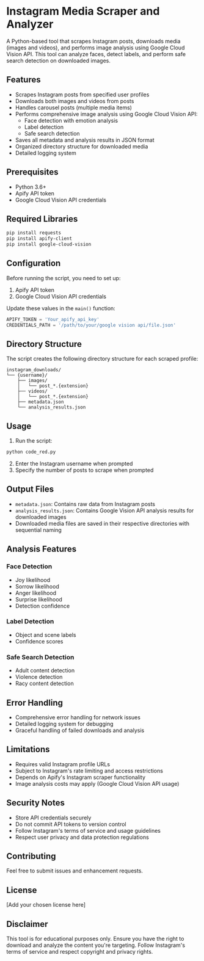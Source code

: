 # Instagram Media Scraper and Analyzer

A Python-based tool that scrapes Instagram posts, downloads media (images and videos), and performs image analysis using Google Cloud Vision API. This tool can analyze faces, detect labels, and perform safe search detection on downloaded images.

## Features

- Scrapes Instagram posts from specified user profiles
- Downloads both images and videos from posts
- Handles carousel posts (multiple media items)
- Performs comprehensive image analysis using Google Cloud Vision API:
  - Face detection with emotion analysis
  - Label detection
  - Safe search detection
- Saves all metadata and analysis results in JSON format
- Organized directory structure for downloaded media
- Detailed logging system

## Prerequisites

- Python 3.6+
- Apify API token
- Google Cloud Vision API credentials

## Required Libraries

```bash
pip install requests
pip install apify-client
pip install google-cloud-vision
```

## Configuration

Before running the script, you need to set up:

1. Apify API token
2. Google Cloud Vision API credentials

Update these values in the `main()` function:

```python
APIFY_TOKEN = 'Your_apify_api_key'
CREDENTIALS_PATH = '/path/to/your/google vision api/file.json'
```

## Directory Structure

The script creates the following directory structure for each scraped profile:

```
instagram_downloads/
└── {username}/
    ├── images/
    │   └── post_*.{extension}
    ├── videos/
    │   └── post_*.{extension}
    ├── metadata.json
    └── analysis_results.json
```

## Usage

1. Run the script:
```bash
python code_red.py
```

2. Enter the Instagram username when prompted
3. Specify the number of posts to scrape when prompted

## Output Files

- `metadata.json`: Contains raw data from Instagram posts
- `analysis_results.json`: Contains Google Vision API analysis results for downloaded images
- Downloaded media files are saved in their respective directories with sequential naming

## Analysis Features

### Face Detection
- Joy likelihood
- Sorrow likelihood
- Anger likelihood
- Surprise likelihood
- Detection confidence

### Label Detection
- Object and scene labels
- Confidence scores

### Safe Search Detection
- Adult content detection
- Violence detection
- Racy content detection

## Error Handling

- Comprehensive error handling for network issues
- Detailed logging system for debugging
- Graceful handling of failed downloads and analysis

## Limitations

- Requires valid Instagram profile URLs
- Subject to Instagram's rate limiting and access restrictions
- Depends on Apify's Instagram scraper functionality
- Image analysis costs may apply (Google Cloud Vision API usage)

## Security Notes

- Store API credentials securely
- Do not commit API tokens to version control
- Follow Instagram's terms of service and usage guidelines
- Respect user privacy and data protection regulations

## Contributing

Feel free to submit issues and enhancement requests.

## License

[Add your chosen license here]

## Disclaimer

This tool is for educational purposes only. Ensure you have the right to download and analyze the content you're targeting. Follow Instagram's terms of service and respect copyright and privacy rights.
